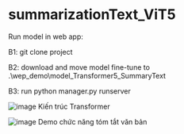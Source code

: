 # summarizationText_ViT5

Run model in web app: 

B1: git clone project

B2: download and move model fine-tune to .\wep_demo\model_Transformer5_SummaryText

B3: run python manager.py runserver

![image](https://github.com/dinhhaubmt1266/summarization_task_T5/assets/93081451/1b551915-9158-430d-b6b9-04ef6bf3c1d2)
Kiến trúc Transformer

![image](https://github.com/dinhhaubmt1266/summarization_task_T5/assets/93081451/c841d094-1261-4670-8923-709561872cc3)
Demo chức năng tóm tắt văn bản
